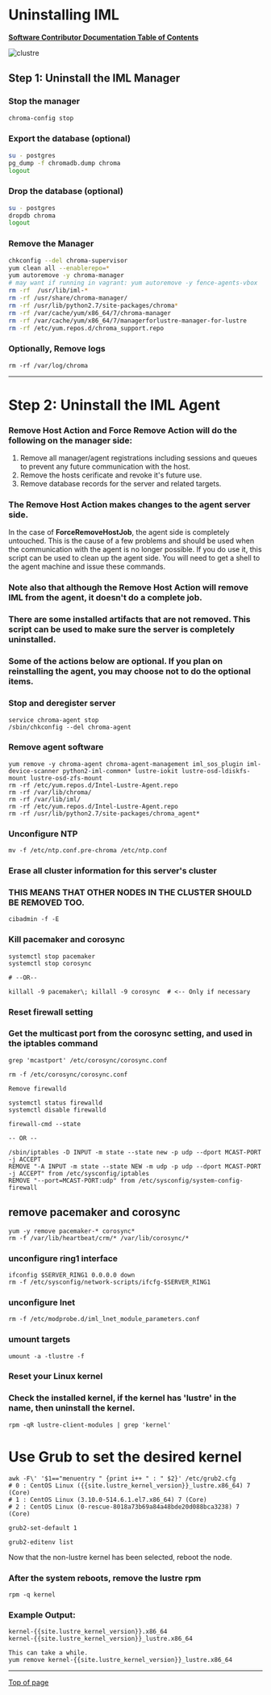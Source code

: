 # <a name="Top"></a>Uninstalling IML

[**Software Contributor Documentation Table of Contents**](cd_TOC.md)

![clustre](md_Graphics/uninstall_sm.jpg)

## **Step 1**: Uninstall the IML Manager

### Stop the manager

```bash
chroma-config stop
```

### Export the database (optional)

```bash
su - postgres
pg_dump -f chromadb.dump chroma
logout
```

### Drop the database (optional)

```bash
su - postgres
dropdb chroma
logout
```

### Remove the Manager

```bash
chkconfig --del chroma-supervisor
yum clean all --enablerepo=*
yum autoremove -y chroma-manager
# may want if running in vagrant: yum autoremove -y fence-agents-vbox
rm -rf  /usr/lib/iml-*
rm -rf /usr/share/chroma-manager/
rm -rf /usr/lib/python2.7/site-packages/chroma*
rm -rf /var/cache/yum/x86_64/7/chroma-manager
rm -rf /var/cache/yum/x86_64/7/managerforlustre-manager-for-lustre
rm -rf /etc/yum.repos.d/chroma_support.repo
```

### Optionally, Remove logs

```shell
rm -rf /var/log/chroma
```

---

# **Step 2**: Uninstall the IML Agent

### **Remove Host Action** and **Force Remove Action** will do the following on the manager side:
1. Remove all manager/agent registrations including sessions and queues to prevent any future communication with the host.
1. Remove the hosts cerificate and revoke it's future use.
1. Remove database records for the server and related targets.

### The **Remove Host Action** makes changes to the agent server side. 

In the case of **ForceRemoveHostJob**, the agent side is completely untouched. This is the cause of a few problems and should be used when the communication with the agent is no longer possible. If you do use it, this script can be used to clean up the agent side. You will need to get a shell to the agent machine and issue these commands.

### Note also that although the Remove Host Action will remove IML from the agent, it doesn't do a complete job.

### There are some installed artifacts that are not removed. This script can be used to make sure the server is completely uninstalled.

### Some of the actions below are optional.  If you plan on reinstalling the agent, you may choose not to do the optional items.

### Stop and deregister server
```
service chroma-agent stop
/sbin/chkconfig --del chroma-agent

```

### Remove agent software
```
yum remove -y chroma-agent chroma-agent-management iml_sos_plugin iml-device-scanner python2-iml-common* lustre-iokit lustre-osd-ldiskfs-mount lustre-osd-zfs-mount
rm -rf /etc/yum.repos.d/Intel-Lustre-Agent.repo
rm -rf /var/lib/chroma/
rm -rf /var/lib/iml/
rm -rf /etc/yum.repos.d/Intel-Lustre-Agent.repo
rm -rf /usr/lib/python2.7/site-packages/chroma_agent*
```

### Unconfigure NTP
```
mv -f /etc/ntp.conf.pre-chroma /etc/ntp.conf
```

### Erase all cluster information for this server's cluster
### THIS MEANS THAT OTHER NODES IN THE CLUSTER SHOULD BE REMOVED TOO.
```
cibadmin -f -E
```

### Kill pacemaker and corosync
```
systemctl stop pacemaker
systemctl stop corosync

# --OR--  

killall -9 pacemaker\; killall -9 corosync  # <-- Only if necessary
```

### Reset firewall setting
### Get the multicast port from the corosync setting, and used in the iptables command
```
grep 'mcastport' /etc/corosync/corosync.conf

rm -f /etc/corosync/corosync.conf

Remove firewalld

systemctl status firewalld
systemctl disable firewalld

firewall-cmd --state

-- OR --

/sbin/iptables -D INPUT -m state --state new -p udp --dport MCAST-PORT -j ACCEPT
REMOVE "-A INPUT -m state --state NEW -m udp -p udp --dport MCAST-PORT -j ACCEPT" from /etc/sysconfig/iptables
REMOVE "--port=MCAST-PORT:udp" from /etc/sysconfig/system-config-firewall
```

## remove pacemaker and corosync
```
yum -y remove pacemaker-* corosync* 
rm -f /var/lib/heartbeat/crm/* /var/lib/corosync/*
```

### unconfigure ring1 interface
```
ifconfig $SERVER_RING1 0.0.0.0 down
rm -f /etc/sysconfig/network-scripts/ifcfg-$SERVER_RING1
```

### unconfigure lnet
```
rm -f /etc/modprobe.d/iml_lnet_module_parameters.conf
```

### umount targets
```
umount -a -tlustre -f
```

### Reset your Linux kernel
### Check the installed kernel, if the kernel has '**lustre**' in the name, then uninstall the kernel.
```
rpm -qR lustre-client-modules | grep 'kernel'
```

# Use Grub to set the desired kernel
```
awk -F\' '$1=="menuentry " {print i++ " : " $2}' /etc/grub2.cfg
# 0 : CentOS Linux ({{site.lustre_kernel_version}}_lustre.x86_64) 7 (Core)
# 1 : CentOS Linux (3.10.0-514.6.1.el7.x86_64) 7 (Core)
# 2 : CentOS Linux (0-rescue-8018a73b69a84a48bde20d088bca3238) 7 (Core)

grub2-set-default 1

grub2-editenv list
```

Now that the non-lustre kernel has been selected, reboot the node.

### After the system reboots, remove the lustre rpm
```
rpm -q kernel
```

### Example Output:
```
kernel-{{site.lustre_kernel_version}}.x86_64
kernel-{{site.lustre_kernel_version}}_lustre.x86_64

This can take a while.
yum remove kernel-{{site.lustre_kernel_version}}_lustre.x86_64
```

---
[Top of page](#Top)
